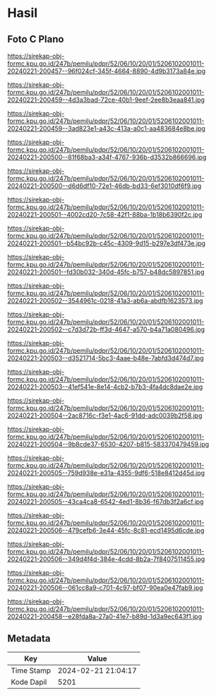 # Hasil

## Foto C Plano

https://sirekap-obj-formc.kpu.go.id/247b/pemilu/pdpr/52/06/10/20/01/5206102001011-20240221-200457--96f024cf-345f-4664-8890-4d9b3173a84e.jpg

https://sirekap-obj-formc.kpu.go.id/247b/pemilu/pdpr/52/06/10/20/01/5206102001011-20240221-200459--4d3a3bad-72ce-40b1-9eef-2ee8b3eaa841.jpg

https://sirekap-obj-formc.kpu.go.id/247b/pemilu/pdpr/52/06/10/20/01/5206102001011-20240221-200459--3ad823e1-a43c-413a-a0c1-aa483684e8be.jpg

https://sirekap-obj-formc.kpu.go.id/247b/pemilu/pdpr/52/06/10/20/01/5206102001011-20240221-200500--81f68ba3-a34f-4767-936b-d3532b866696.jpg

https://sirekap-obj-formc.kpu.go.id/247b/pemilu/pdpr/52/06/10/20/01/5206102001011-20240221-200500--d6d6df10-72e1-46db-bd33-6ef3010df6f9.jpg

https://sirekap-obj-formc.kpu.go.id/247b/pemilu/pdpr/52/06/10/20/01/5206102001011-20240221-200501--4002cd20-7c58-42f1-88ba-1b18b6390f2c.jpg

https://sirekap-obj-formc.kpu.go.id/247b/pemilu/pdpr/52/06/10/20/01/5206102001011-20240221-200501--b54bc92b-c45c-4309-9d15-b297e3df473e.jpg

https://sirekap-obj-formc.kpu.go.id/247b/pemilu/pdpr/52/06/10/20/01/5206102001011-20240221-200501--fd30b032-340d-45fc-b757-b48dc5897851.jpg

https://sirekap-obj-formc.kpu.go.id/247b/pemilu/pdpr/52/06/10/20/01/5206102001011-20240221-200502--3544961c-0218-41a3-ab6a-abdfb1623573.jpg

https://sirekap-obj-formc.kpu.go.id/247b/pemilu/pdpr/52/06/10/20/01/5206102001011-20240221-200502--c7d3d72b-ff3d-4647-a570-b4a71a080496.jpg

https://sirekap-obj-formc.kpu.go.id/247b/pemilu/pdpr/52/06/10/20/01/5206102001011-20240221-200503--d3521714-5bc3-4aae-b48e-7abfd3d474d7.jpg

https://sirekap-obj-formc.kpu.go.id/247b/pemilu/pdpr/52/06/10/20/01/5206102001011-20240221-200503--41ef541e-8e14-4cb2-b7b3-4fa4dc8dae2e.jpg

https://sirekap-obj-formc.kpu.go.id/247b/pemilu/pdpr/52/06/10/20/01/5206102001011-20240221-200504--2ac8716c-f3e1-4ac6-91dd-adc0039b2f58.jpg

https://sirekap-obj-formc.kpu.go.id/247b/pemilu/pdpr/52/06/10/20/01/5206102001011-20240221-200504--9b8cde37-6530-4207-b815-583370479459.jpg

https://sirekap-obj-formc.kpu.go.id/247b/pemilu/pdpr/52/06/10/20/01/5206102001011-20240221-200505--759d938e-e31a-4355-9df6-518e8412d45d.jpg

https://sirekap-obj-formc.kpu.go.id/247b/pemilu/pdpr/52/06/10/20/01/5206102001011-20240221-200505--43ca4ca8-6542-4ed1-8b36-f67db3f2a6cf.jpg

https://sirekap-obj-formc.kpu.go.id/247b/pemilu/pdpr/52/06/10/20/01/5206102001011-20240221-200506--479cefb6-3e44-45fc-8c81-ecd1495d6cde.jpg

https://sirekap-obj-formc.kpu.go.id/247b/pemilu/pdpr/52/06/10/20/01/5206102001011-20240221-200506--349d4f4d-384e-4cdd-8b2a-7f8407511455.jpg

https://sirekap-obj-formc.kpu.go.id/247b/pemilu/pdpr/52/06/10/20/01/5206102001011-20240221-200506--061cc8a9-c701-4c97-bf07-90ea0e47fab9.jpg

https://sirekap-obj-formc.kpu.go.id/247b/pemilu/pdpr/52/06/10/20/01/5206102001011-20240221-200458--e28fda8a-27a0-41e7-b89d-1d3a9ec643f1.jpg


## Metadata

| Key        | Value               |
| ---------- | ------------------- |
| Time Stamp | 2024-02-21 21:04:17 |
| Kode Dapil | 5201                |



